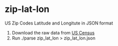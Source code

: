 # zip-lat-lon
US Zip Codes Latitude and Longitute in JSON format

1. Download the raw data from [US Census](http://www.census.gov/geo/maps-data/data/gazetteer2015.html)
2. Run ./parse zip_lat_lon > zip_lat_lon.json
